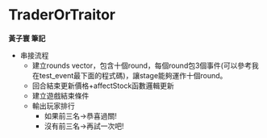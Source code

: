 # TraderOrTraitor

**黃子寰 筆記**
- 串接流程
    - 建立rounds vector，包含十個round，每個round包3個事件(可以參考我在test_event最下面的程式碼)，讓stage能夠運作十個round。
    - 回合結束更新價格+affectStock函數邏輯更新
    - 建立遊戲結束條件
    - 輸出玩家排行
        - 如果前三名->恭喜過關!
        - 沒有前三名->再試一次吧!